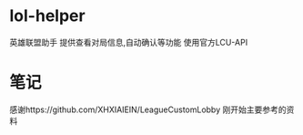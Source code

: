 # lol-helper

英雄联盟助手
提供查看对局信息,自动确认等功能
使用官方LCU-API

# 笔记
感谢https://github.com/XHXIAIEIN/LeagueCustomLobby
刚开始主要参考的资料